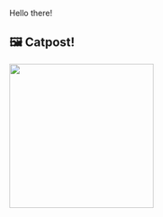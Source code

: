 Hello there!



## 🖼️ Catpost!

<sub>
    <img src="https://cdn2.thecatapi.com/images/115.png" height="256">
</sub>

